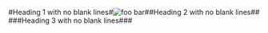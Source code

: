 #Heading 1 with no blank lines#![foo
bar][]##Heading 2 with no blank lines##
  ###Heading 3 with no blank lines###

[FOO
BAR]: train.jpg "train & tracks"
